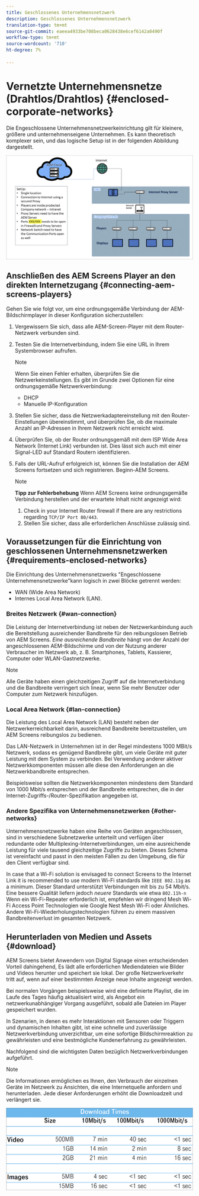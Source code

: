 ```yaml
---
title: Geschlossenes Unternehmensnetzwerk
description: Geschlossenes Unternehmensnetzwerk
translation-type: tm+mt
source-git-commit: eaeea4933be708beca0628438e6cef6142a0490f
workflow-type: tm+mt
source-wordcount: '710'
ht-degree: 7%

---
```



# Vernetzte Unternehmensnetze (Drahtlos/Drahtlos) {#enclosed-corporate-networks}

Die Engeschlossene Unternehmensnetzwerkeinrichtung gilt für kleinere, größere und unternehmenseigene Unternehmen. Es kann theoretisch komplexer sein, und das logische Setup ist in der folgenden Abbildung dargestellt.

![](/help/using/assets/enclosed-network-1.png)


## Anschließen des AEM Screens Player an den direkten Internetzugang {#connecting-aem-screens-players}

Gehen Sie wie folgt vor, um eine ordnungsgemäße Verbindung der AEM-Bildschirmplayer in dieser Konfiguration sicherzustellen:

1. Vergewissern Sie sich, dass alle AEM-Screen-Player mit dem Router-Netzwerk verbunden sind.
1. Testen Sie die Internetverbindung, indem Sie eine URL in Ihrem Systembrowser aufrufen.

   >[!NOTE]
   >Wenn Sie einen Fehler erhalten, überprüfen Sie die Netzwerkeinstellungen. Es gibt im Grunde zwei Optionen für eine ordnungsgemäße Netzwerkverbindung:
   >* DHCP
   >* Manuelle IP-Konfiguration


1. Stellen Sie sicher, dass die Netzwerkadaptereinstellung mit den Router-Einstellungen übereinstimmt, und überprüfen Sie, ob die maximale Anzahl an IP-Adressen in Ihrem Netzwerk nicht erreicht wird.

1. Überprüfen Sie, ob der Router ordnungsgemäß mit dem ISP Wide Area Network (Internet Link) verbunden ist. Dies lässt sich auch mit einer Signal-LED auf Standard Routern identifizieren.
1. Falls der URL-Aufruf erfolgreich ist, können Sie die Installation der AEM Screens fortsetzen und sich registrieren. Beginn-AEM Screens.

   >[!NOTE]
   >**Tipp zur Fehlerbehebung**
   >Wenn AEM Screens keine ordnungsgemäße Verbindung herstellen und der erwartete Inhalt nicht angezeigt wird:
   >
   >1. Check in your Internet Router firewall if there are any restrictions regarding `TCP/IP Port 80/443`.
   >1. Stellen Sie sicher, dass alle erforderlichen Anschlüsse zulässig sind.


## Voraussetzungen für die Einrichtung von geschlossenen Unternehmensnetzwerken {#requirements-enclosed-networks}

Die Einrichtung des Unternehmensnetzwerks &quot;Engeschlossene Unternehmensnetzwerke&quot;kann logisch in zwei Blöcke getrennt werden:

* WAN (Wide Area Network)
* Internes Local Area Network (LAN).

### Breites Netzwerk {#wan-connection}

Die Leistung der Internetverbindung ist neben der Netzwerkanbindung auch die Bereitstellung ausreichender Bandbreite für den reibungslosen Betrieb von AEM Screens.
*Eine ausreichende Bandbreite* hängt von der Anzahl der angeschlossenen AEM-Bildschirme und von der Nutzung anderer Verbraucher im Netzwerk ab, z. B. Smartphones, Tablets, Kassierer, Computer oder WLAN-Gastnetzwerke.

>[!NOTE]
>Alle Geräte haben einen gleichzeitigen Zugriff auf die Internetverbindung und die Bandbreite verringert sich linear, wenn Sie mehr Benutzer oder Computer zum Netzwerk hinzufügen.

### Local Area Network {#lan-connection}

Die Leistung des Local Area Network (LAN) besteht neben der Netzwerkerreichbarkeit darin, ausreichend Bandbreite bereitzustellen, um AEM Screens reibungslos zu bedienen.

Das LAN-Netzwerk in Unternehmen ist in der Regel mindestens 1000 MBit/s Netzwerk, sodass es genügend Bandbreite gibt, um viele Geräte mit guter Leistung mit dem System zu verbinden. Bei Verwendung anderer aktiver Netzwerkkomponenten müssen alle diese den Anforderungen an die Netzwerkbandbreite entsprechen.

Beispielsweise sollten die Netzwerkkomponenten mindestens dem Standard von 1000 Mbit/s entsprechen und der Bandbreite entsprechen, die in der Internet-Zugriffs-/Router-Spezifikation angegeben ist.

### Andere Spezifika von Unternehmensnetzwerken {#other-networks}

Unternehmensnetzwerke haben eine Reihe von Geräten angeschlossen, sind in verschiedene Subnetzwerke unterteilt und verfügen über redundante oder Multiplexing-Internetverbindungen, um eine ausreichende Leistung für viele tausend gleichzeitige Zugriffe zu bieten.
Dieses Schema ist vereinfacht und passt in den meisten Fällen zu den Umgebung, die für den Client verfügbar sind.

In case that a Wi-Fi solution is envisaged to connect Screens to the Internet Link it is recommended to use modern Wi-Fi standards like `IEEE 802.11g` as a minimum. Dieser Standard unterstützt Verbindungen mit bis zu 54 Mbit/s. Eine bessere Qualität liefern jedoch *neuere* Standards wie etwa `802.11h-n` Wenn ein Wi-Fi-Repeater erforderlich ist, empfehlen wir dringend Mesh Wi-Fi Access Point Technologien wie Google Nest Mesh Wi-Fi oder Ähnliches.
Andere Wi-Fi-Wiederholungstechnologien führen zu einem massiven Bandbreitenverlust im gesamten Netzwerk.

## Herunterladen von Medien und Assets {#download}

AEM Screens bietet Anwendern von Digital Signage einen entscheidenden Vorteil dahingehend, Es lädt alle erforderlichen Mediendateien wie Bilder und Videos herunter und speichert sie lokal. Der große Netzwerkverkehr tritt auf, wenn auf einer bestimmten Anzeige neue Inhalte angezeigt werden.

Bei normalen Vorgängen beispielsweise wird eine definierte Playlist, die im Laufe des Tages häufig aktualisiert wird, als Angebot ein netzwerkunabhängiger Vorgang ausgeführt, sobald alle Dateien im Player gespeichert wurden.

In Szenarien, in denen es mehr Interaktionen mit Sensoren oder Triggern und dynamischen Inhalten gibt, ist eine schnelle und zuverlässige Netzwerkverbindung unverzichtbar, um eine sofortige Bildschirmreaktion zu gewährleisten und eine bestmögliche Kundenerfahrung zu gewährleisten.

Nachfolgend sind die wichtigsten Daten bezüglich Netzwerkverbindungen aufgeführt.

>[!NOTE]
>Die Informationen ermöglichen es Ihnen, den Verbrauch der einzelnen Geräte im Netzwerk zu Ansichten, die eine Internetquelle anfordern und herunterladen. Jede dieser Anforderungen erhöht die Downloadzeit und verlängert sie.

![](/help/using/assets/enclosed-network-download.png)